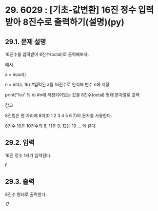 # 29. 6029 : [기초-값변환] 16진 정수 입력받아 8진수로 출력하기(설명)(py)
## 29.1. 문제 설명

16진수를 입력받아 8진수(octal)로 출력해보자.

예시

a = input()

n = int(a, 16)      #입력된 a를 16진수로 인식해 변수 n에 저장

print('%o' % n)  #n에 저장되어있는 값을 8진수(octal) 형태 문자열로 출력

참고

8진법은 한 자리에 8개(0 1 2 3 4 5 6 7)의 문자를 사용한다.

8진수 10은 10진수의 8, 11은 9, 12는 10 ... 와 같다.

## 29.2. 입력
16진 정수 1개가 입력된다.

f
## 29.3. 출력
8진수 형태로 출력한다.

17